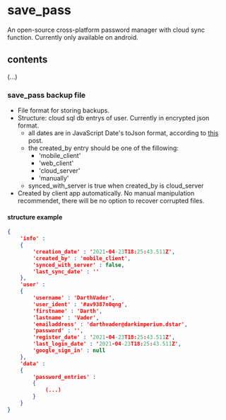 # save_pass

An open-source cross-platform password manager with cloud sync function. Currently only available on android.

## contents

(...)

### save_pass backup file

+ File format for storing backups.
+ Structure: cloud sql db entrys of user. Currently in encrypted json format.
    + all dates are in JavaScript Date's toJson format, according to [this](https://stackoverflow.com/a/15952652/14773532) post.
    + the created_by entry should be one of the fillowing:
        + 'mobile_client'
        + 'web_client'
        + 'cloud_server'
        + 'manually'
    + synced_with_server is true when created_by is cloud_server
+ Created by client app automatically. No manual manipulation recommendet, there will be no option to recover corrupted files.

#### structure example

```json
{
    'info' :
    {
        'creation_date' : '2021-04-23T18:25:43.511Z',
        'created_by' : 'mobile_client',
        'synced_with_server' : false,
        'last_sync_date' : ''
    },
    'user' :
    {
        'username' : 'DarthVader',
        'user_ident' : '#av9387n0qng',
        'firstname' : 'Darth',
        'lastname' : 'Vader',
        'emailaddress' : 'darthvader@darkimperium.dstar',
        'password' : '',
        'register_date' : '2021-04-23T18:25:43.511Z',
        'last_login_date' : '2021-04-23T18:25:43.511Z',
        'google_sign_in' : null
    },
    'data' : 
    {
        'password_entries' :
        {
            (...)
        }
    }
}
```
